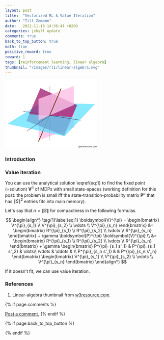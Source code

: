 ```yaml
---
layout: post
title:  "Vectorized RL & Value Iteration"
author: "Till Zemann"
date:   2022-11-18 14:36:41 +0200
categories: jekyll update
comments: true
back_to_top_button: true
math: true
positive_reward: true
reward: 1
tags: [reinforcement learning, linear algebra]
thumbnail: "/images/rl1/linear-algebra.svg"
---
```


<!-- for multiple tags use a list: [hello1, hello2] -->

<!--
### Contents
* TOC
{:toc}
-->

<!--
TODO:
- add image links to References
-->
<div class="img-block" style="width: 300px;">
    <img src="/images/rl1/linear-algebra.svg"/>
</div>

### Introduction


### Value iteration

You can use the analytical solution \eqref{eq:1} to find the fixed point (=solution) $\boldsymbol{V}^\pi$ of MDPs with small state-spaces (working definition for this post: the problem is small iff the state-transition-probability matrix $\boldsymbol{P}^\pi$ that has $\|S\|^2$ entries fits into main memory).

Let's say that $n = \|S\|$ for compactness in the following formulas.

$$
\begin{align*} \tag{1}\label{eq:1}
\boldsymbol{V}^{\pi} = \begin{bmatrix} V^{\pi}_{s_1} \\ V^{\pi}_{s_2} \\ \vdots \\ V^{\pi}_{s_n} \end{bmatrix} 
&=
\begin{bmatrix} R^{\pi}_{s_1} \\ R^{\pi}_{s_2} \\ \vdots \\ R^{\pi}_{s_n} \end{bmatrix} + \gamma \boldsymbol{P}^{\pi} \boldsymbol{V}^{\pi} \\
&= \begin{bmatrix} R^{\pi}_{s_1} \\ R^{\pi}_{s_2} \\ \vdots \\ R^{\pi}_{s_n} \end{bmatrix} + \gamma 
\begin{bmatrix} 
    P^{\pi}_{s_1 s'_1} & P^{\pi}_{s_1 s'_2} & \dots\\
    \vdots & \ddots & \\
    P^{\pi}_{s_n s'_1} &        & P^{\pi}_{s_n s'_n}
\end{bmatrix}
\begin{bmatrix} V^{\pi}_{s_1} \\ V^{\pi}_{s_2} \\ \vdots \\ V^{\pi}_{s_n} \end{bmatrix}
\end{align*}
$$

If it doesn't fit, we can use value iteration.



<!-- In-Text Citing -->
<!-- 

Referencing equations:
$$
\begin{equation} \tag{1}\label{eq:1}
x=y
\end{equation}
$$
I reference equation \eqref{eq:1}


You can...
- use bullet points
1. use
2. ordered
3. lists

-- Math --
$\hat{s} = \frac{1}{n-1} \sum_{i=1}^{n} (x_i - \mu)^2$ 

-- Images --
<div class="img-block" style="width: 800px;">
    <img src="/images/lofi_art.png"/>
    <span><strong>Fig 1.1.</strong> Agent and Environment interactions</span>
</div>

-- Links --
[(k-fold) Cross-Validation](https://scikit-learn.org/stable/modules/cross_validation.html)

```c
for(int i=0; i<comm_sz; i++){
	print("%d\n", i);
}
```

<div class="output">
result: 42
</div>

{% highlight python %}
@jit
def f(x)
    print("hi")
# does cool stuff
{% endhighlight %}

-- Highlights --
AAABC `ASDF` __some bold text__

-- Colors --
The <strong style="color: #1E72E7">joint distribution</strong> of $X$ and $Y$ is written as $P(X, Y)$.
The <strong style="color: #ED412D">marginal distribution</strong> on the other hand can be written out as a table.
-->

### References

1. Linear-algebra thumbnail from [w3resource.com][linear-algebra-img].

<!-- Ressources -->
[RESSOURCE]: LINK
[linear-algebra-img]: https://www.w3resource.com/python-exercises/numpy/linear-algebra/index.php

<!-- Optional Comment Section-->
{% if page.comments %}
<p class="vspace"></p>
<a class="commentlink" role="button" href="/comments/">Post a comment.</a> <!-- role="button"  -->
{% endif %}

<!-- Optional Back to Top Button -->
{% if page.back_to_top_button %}
<script src="https://unpkg.com/vanilla-back-to-top@7.2.1/dist/vanilla-back-to-top.min.js"></script>
<script>addBackToTop({
  diameter: 40,
  backgroundColor: 'rgb(255, 255, 255, 0.7)', /* 30,144,255, 0.7 */
  textColor: '#4a4946'
})</script>
{% endif %}